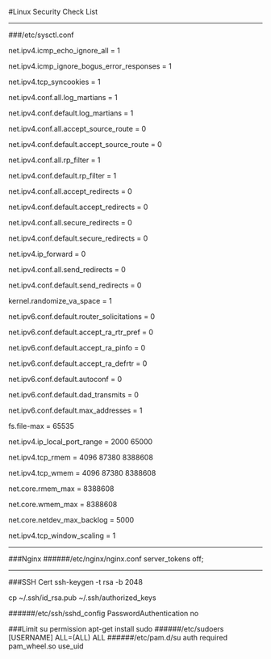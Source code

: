 #Linux Security Check List
***
###/etc/sysctl.conf

net.ipv4.icmp_echo_ignore_all = 1

net.ipv4.icmp_ignore_bogus_error_responses = 1

net.ipv4.tcp_syncookies = 1

net.ipv4.conf.all.log_martians = 1

net.ipv4.conf.default.log_martians = 1

net.ipv4.conf.all.accept_source_route = 0

net.ipv4.conf.default.accept_source_route = 0

net.ipv4.conf.all.rp_filter = 1

net.ipv4.conf.default.rp_filter = 1

net.ipv4.conf.all.accept_redirects = 0

net.ipv4.conf.default.accept_redirects = 0

net.ipv4.conf.all.secure_redirects = 0

net.ipv4.conf.default.secure_redirects = 0

net.ipv4.ip_forward = 0

net.ipv4.conf.all.send_redirects = 0

net.ipv4.conf.default.send_redirects = 0

kernel.randomize_va_space = 1

net.ipv6.conf.default.router_solicitations = 0

net.ipv6.conf.default.accept_ra_rtr_pref = 0

net.ipv6.conf.default.accept_ra_pinfo = 0

net.ipv6.conf.default.accept_ra_defrtr = 0

net.ipv6.conf.default.autoconf = 0

net.ipv6.conf.default.dad_transmits = 0

net.ipv6.conf.default.max_addresses = 1

fs.file-max = 65535

net.ipv4.ip_local_port_range = 2000 65000

net.ipv4.tcp_rmem = 4096 87380 8388608

net.ipv4.tcp_wmem = 4096 87380 8388608

net.core.rmem_max = 8388608

net.core.wmem_max = 8388608

net.core.netdev_max_backlog = 5000

net.ipv4.tcp_window_scaling = 1

***
###Nginx
######/etc/nginx/nginx.conf
server_tokens off;

***
###SSH Cert
ssh-keygen -t rsa -b 2048

cp ~/.ssh/id_rsa.pub ~/.ssh/authorized_keys

######/etc/ssh/sshd_config
PasswordAuthentication no

###Limit su permission
apt-get install sudo
######/etc/sudoers
[USERNAME]  ALL=(ALL) ALL
######/etc/pam.d/su
auth required pam_wheel.so use_uid
